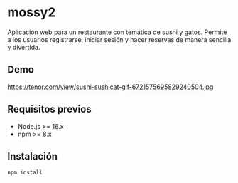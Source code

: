 # mossy2

Aplicación web para un restaurante con temática de sushi y gatos. Permite a los usuarios registrarse, iniciar sesión y hacer reservas de manera sencilla y divertida.

## Demo
https://tenor.com/view/sushi-sushicat-gif-6721575695829240504.jpg

## Requisitos previos

- Node.js >= 16.x
- npm >= 8.x

## Instalación

```bash
npm install

